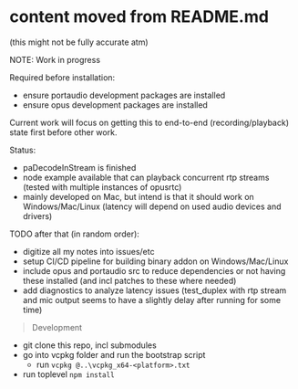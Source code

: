# content moved from README.md

(this might not be fully accurate atm)

NOTE: Work in progress

Required before installation:

- ensure portaudio development packages are installed
- ensure opus development packages are installed

Current work will focus on getting this to end-to-end (recording/playback) state first before other work.

Status:

- paDecodeInStream is finished
- node example available that can playback concurrent rtp streams (tested with multiple instances of opusrtc)
- mainly developed on Mac, but intend is that it should work on Windows/Mac/Linux (latency will depend on used audio devices and drivers)

TODO after that (in random order):

- digitize all my notes into issues/etc
- setup CI/CD pipeline for building binary addon on Windows/Mac/Linux
- include opus and portaudio src to reduce dependencies or not having these installed (and incl patches to these where needed)
- add diagnostics to analyze latency issues (test_duplex with rtp stream and mic output seems to have a slightly delay after running for some time)

> Development

- git clone this repo, incl submodules
- go into vcpkg folder and run the bootstrap script
  - run `vcpkg @..\vcpkg_x64-<platform>.txt`
- run toplevel `npm install`